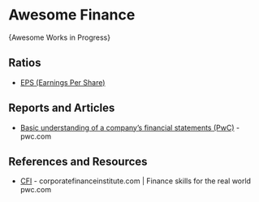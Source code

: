 # Awesome Finance
{Awesome Works in Progress}


## Ratios
* [EPS (Earnings Per Share)](https://www.investopedia.com/terms/e/eps.asp)

## Reports and Articles
* [Basic understanding of a company’s financial statements (PwC)](https://www.pwc.com/jm/en/research-publications/pdf/basic-understanding-of-a-companys-financials.pdf) - pwc.com

## References and Resources
* [CFI](https://corporatefinanceinstitute.com/) - corporatefinanceinstitute.com | Finance skills for the real world
pwc.com
